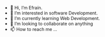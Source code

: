 - 👋 Hi, I’m Efraín. 
- 👀 I’m interested in software Development.
- 🌱 I’m currently learning Web Development.
- 💞️ I’m looking to collaborate on anything 
- 📫 How to reach me ...

<!---
biosh0KEd/biosh0KEd is a ✨ special ✨ repository because its `README.md` (this file) appears on your GitHub profile.
You can click the Preview link to take a look at your changes.
--->

